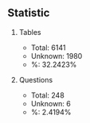 ## Statistic


1. Tables
    - Total: 6141
    - Unknown: 1980
    - %: 32.2423%

2. Questions
    - Total: 248
    - Unknown: 6
    - %: 2.4194%